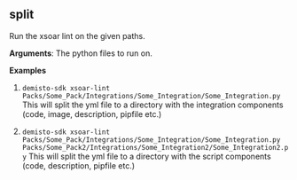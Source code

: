 ## split
Run the xsoar lint on the given paths.

**Arguments**:
The python files to run on.

**Examples**
1. `demisto-sdk xsoar-lint Packs/Some_Pack/Integrations/Some_Integration/Some_Integration.py`
This will split the yml file to a directory with the integration components (code, image, description, pipfile etc.)

2. `demisto-sdk xsoar-lint Packs/Some_Pack/Integrations/Some_Integration/Some_Integration.py Packs/Some_Pack2/Integrations/Some_Integration2/Some_Integration2.py`
This will split the yml file to a directory with the script components (code, description, pipfile etc.)
